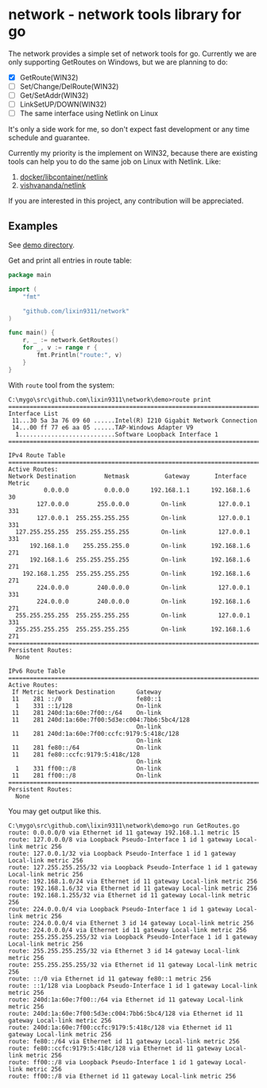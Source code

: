 # network - network tools library for go #

The network provides a simple set of network tools for go.
Currently we are only supporting GetRoutes on Windows,
but we are planning to do:

- [x] GetRoute(WIN32)
- [ ] Set/Change/DelRoute(WIN32)
- [ ] Get/SetAddr(WIN32)
- [ ] LinkSetUP/DOWN(WIN32)
- [ ] The same interface using Netlink on Linux

It's only a side work for me, so don't expect fast development or any time schedule and guarantee.

Currently my priority is the implement on WIN32, because there are existing
tools can help you to do the same job on Linux with Netlink.
Like:

1. [docker/libcontainer/netlink](https://github.com/docker/libcontainer/tree/master/netlink)
2. [vishvananda/netlink](https://github.com/vishvananda/netlink)

If you are interested in this project, any contribution will be appreciated.



## Examples ##

See [demo directory](https://github.com/lixin9311/network/tree/master/demo).

Get and print all entries in route table:

```go
package main

import (
	"fmt"

	"github.com/lixin9311/network"
)

func main() {
	r, _ := network.GetRoutes()
	for _, v := range r {
		fmt.Println("route:", v)
	}
}
```

With `route` tool from the system:

```dos
C:\mygo\src\github.com\lixin9311\network\demo>route print
===========================================================================
Interface List
 11...30 5a 3a 76 09 60 ......Intel(R) I210 Gigabit Network Connection
 14...00 ff 77 e6 aa 05 ......TAP-Windows Adapter V9
  1...........................Software Loopback Interface 1
===========================================================================

IPv4 Route Table
===========================================================================
Active Routes:
Network Destination        Netmask          Gateway       Interface  Metric
          0.0.0.0          0.0.0.0      192.168.1.1      192.168.1.6     30
        127.0.0.0        255.0.0.0         On-link         127.0.0.1    331
        127.0.0.1  255.255.255.255         On-link         127.0.0.1    331
  127.255.255.255  255.255.255.255         On-link         127.0.0.1    331
      192.168.1.0    255.255.255.0         On-link       192.168.1.6    271
      192.168.1.6  255.255.255.255         On-link       192.168.1.6    271
    192.168.1.255  255.255.255.255         On-link       192.168.1.6    271
        224.0.0.0        240.0.0.0         On-link         127.0.0.1    331
        224.0.0.0        240.0.0.0         On-link       192.168.1.6    271
  255.255.255.255  255.255.255.255         On-link         127.0.0.1    331
  255.255.255.255  255.255.255.255         On-link       192.168.1.6    271
===========================================================================
Persistent Routes:
  None

IPv6 Route Table
===========================================================================
Active Routes:
 If Metric Network Destination      Gateway
 11    281 ::/0                     fe80::1
  1    331 ::1/128                  On-link
 11    281 240d:1a:60e:7f00::/64    On-link
 11    281 240d:1a:60e:7f00:5d3e:c004:7bb6:5bc4/128
                                    On-link
 11    281 240d:1a:60e:7f00:ccfc:9179:5:418c/128
                                    On-link
 11    281 fe80::/64                On-link
 11    281 fe80::ccfc:9179:5:418c/128
                                    On-link
  1    331 ff00::/8                 On-link
 11    281 ff00::/8                 On-link
===========================================================================
Persistent Routes:
  None
```

You may get output like this.

```dos
C:\mygo\src\github.com\lixin9311\network\demo>go run GetRoutes.go
route: 0.0.0.0/0 via Ethernet id 11 gateway 192.168.1.1 metric 15
route: 127.0.0.0/8 via Loopback Pseudo-Interface 1 id 1 gateway Local-link metric 256
route: 127.0.0.1/32 via Loopback Pseudo-Interface 1 id 1 gateway Local-link metric 256
route: 127.255.255.255/32 via Loopback Pseudo-Interface 1 id 1 gateway Local-link metric 256
route: 192.168.1.0/24 via Ethernet id 11 gateway Local-link metric 256
route: 192.168.1.6/32 via Ethernet id 11 gateway Local-link metric 256
route: 192.168.1.255/32 via Ethernet id 11 gateway Local-link metric 256
route: 224.0.0.0/4 via Loopback Pseudo-Interface 1 id 1 gateway Local-link metric 256
route: 224.0.0.0/4 via Ethernet 3 id 14 gateway Local-link metric 256
route: 224.0.0.0/4 via Ethernet id 11 gateway Local-link metric 256
route: 255.255.255.255/32 via Loopback Pseudo-Interface 1 id 1 gateway Local-link metric 256
route: 255.255.255.255/32 via Ethernet 3 id 14 gateway Local-link metric 256
route: 255.255.255.255/32 via Ethernet id 11 gateway Local-link metric 256
route: ::/0 via Ethernet id 11 gateway fe80::1 metric 256
route: ::1/128 via Loopback Pseudo-Interface 1 id 1 gateway Local-link metric 256
route: 240d:1a:60e:7f00::/64 via Ethernet id 11 gateway Local-link metric 256
route: 240d:1a:60e:7f00:5d3e:c004:7bb6:5bc4/128 via Ethernet id 11 gateway Local-link metric 256
route: 240d:1a:60e:7f00:ccfc:9179:5:418c/128 via Ethernet id 11 gateway Local-link metric 256
route: fe80::/64 via Ethernet id 11 gateway Local-link metric 256
route: fe80::ccfc:9179:5:418c/128 via Ethernet id 11 gateway Local-link metric 256
route: ff00::/8 via Loopback Pseudo-Interface 1 id 1 gateway Local-link metric 256
route: ff00::/8 via Ethernet id 11 gateway Local-link metric 256
```
